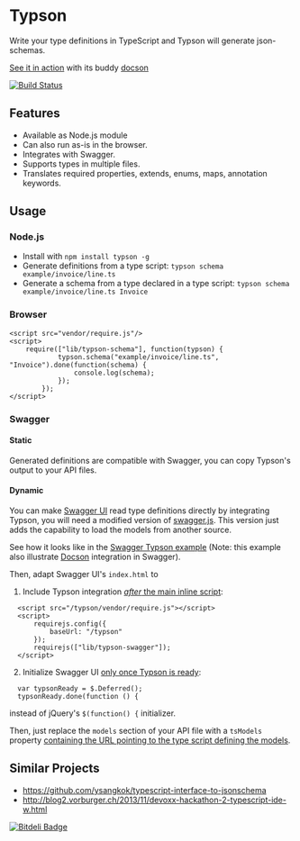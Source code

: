 Typson
======

Write your type definitions in TypeScript and Typson will generate json-schemas.

[See it in action](http://lbovet.github.io/typson-demo/) with its buddy [docson](https://github.com/lbovet/docson)

[![Build Status](https://travis-ci.org/lbovet/typson.png?branch=master)](https://travis-ci.org/lbovet/typson)

## Features

* Available as Node.js module
* Can also run as-is in the browser.
* Integrates with Swagger.
* Supports types in multiple files.
* Translates required properties, extends, enums, maps, annotation keywords.

## Usage

### Node.js

* Install with `npm install typson -g`
* Generate definitions from a type script: `typson schema example/invoice/line.ts`
* Generate a schema from a type declared in a type script: `typson schema example/invoice/line.ts Invoice`

### Browser

```
<script src="vendor/require.js"/>
<script>
    require(["lib/typson-schema"], function(typson) {
            typson.schema("example/invoice/line.ts", "Invoice").done(function(schema) {
                console.log(schema);
            });
        });
</script>
```

### Swagger

#### Static
Generated definitions are compatible with Swagger, you can copy Typson's output to your API files.

#### Dynamic
You can make [Swagger UI](https://github.com/wordnik/swagger-ui) read type definitions directly by integrating Typson, you will need a modified version of [swagger.js](https://github.com/lbovet/swagger-js/tree/model-loader).
This version just adds the capability to load the models from another source.

See how it looks like in the [Swagger Typson example](http://lbovet.github.io/swagger-ui/dist/index.html) (Note: this example also illustrate [Docson](https://github.com/lbovet/docson) integration in Swagger).

Then, adapt Swagger UI's `index.html` to

1. Include Typson integration [_after_ the main inline script](https://github.com/lbovet/swagger-ui/blob/716515235a43c37b7d6a0f749570eb17580d3f1a/dist/index.html#L63-L69):
```
  <script src="/typson/vendor/require.js"></script>
  <script>
      requirejs.config({
          baseUrl: "/typson"
      });
      requirejs(["lib/typson-swagger"]);
  </script>
```
2. Initialize Swagger UI [only once Typson is ready](https://github.com/lbovet/swagger-ui/blob/716515235a43c37b7d6a0f749570eb17580d3f1a/dist/index.html#L30-L31):
```
  var typsonReady = $.Deferred();
  typsonReady.done(function () {
```
  instead of jQuery's `$(function() {` initializer.

Then, just replace the `models` section of your API file with a `tsModels` property [containing the URL pointing to the type script defining the models](https://github.com/lbovet/swagger-ui/blob/716515235a43c37b7d6a0f749570eb17580d3f1a/dist/api/test#L65).

## Similar Projects

* https://github.com/ysangkok/typescript-interface-to-jsonschema
* http://blog2.vorburger.ch/2013/11/devoxx-hackathon-2-typescript-ide-w.html

[![Bitdeli Badge](https://d2weczhvl823v0.cloudfront.net/lbovet/typson/trend.png)](https://bitdeli.com/free "Bitdeli Badge")

